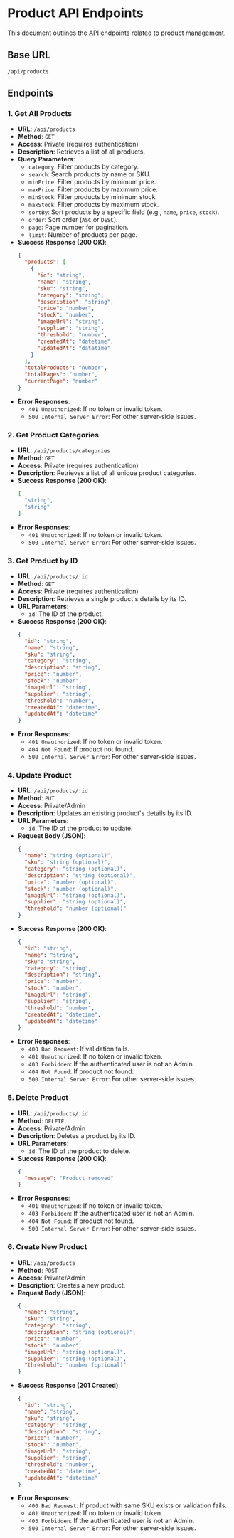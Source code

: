 # Product API Endpoints

This document outlines the API endpoints related to product management.

## Base URL
`/api/products`

## Endpoints

### 1. Get All Products
- **URL**: `/api/products`
- **Method**: `GET`
- **Access**: Private (requires authentication)
- **Description**: Retrieves a list of all products.
- **Query Parameters**:
  - `category`: Filter products by category.
  - `search`: Search products by name or SKU.
  - `minPrice`: Filter products by minimum price.
  - `maxPrice`: Filter products by maximum price.
  - `minStock`: Filter products by minimum stock.
  - `maxStock`: Filter products by maximum stock.
  - `sortBy`: Sort products by a specific field (e.g., `name`, `price`, `stock`).
  - `order`: Sort order (`ASC` or `DESC`).
  - `page`: Page number for pagination.
  - `limit`: Number of products per page.
- **Success Response (200 OK)**:
  ```json
  {
    "products": [
      {
        "id": "string",
        "name": "string",
        "sku": "string",
        "category": "string",
        "description": "string",
        "price": "number",
        "stock": "number",
        "imageUrl": "string",
        "supplier": "string",
        "threshold": "number",
        "createdAt": "datetime",
        "updatedAt": "datetime"
      }
    ],
    "totalProducts": "number",
    "totalPages": "number",
    "currentPage": "number"
  }
  ```
- **Error Responses**:
  - `401 Unauthorized`: If no token or invalid token.
  - `500 Internal Server Error`: For other server-side issues.

### 2. Get Product Categories
- **URL**: `/api/products/categories`
- **Method**: `GET`
- **Access**: Private (requires authentication)
- **Description**: Retrieves a list of all unique product categories.
- **Success Response (200 OK)**:
  ```json
  [
    "string",
    "string"
  ]
  ```
- **Error Responses**:
  - `401 Unauthorized`: If no token or invalid token.
  - `500 Internal Server Error`: For other server-side issues.

### 3. Get Product by ID
- **URL**: `/api/products/:id`
- **Method**: `GET`
- **Access**: Private (requires authentication)
- **Description**: Retrieves a single product's details by its ID.
- **URL Parameters**:
  - `id`: The ID of the product.
- **Success Response (200 OK)**:
  ```json
  {
    "id": "string",
    "name": "string",
    "sku": "string",
    "category": "string",
    "description": "string",
    "price": "number",
    "stock": "number",
    "imageUrl": "string",
    "supplier": "string",
    "threshold": "number",
    "createdAt": "datetime",
    "updatedAt": "datetime"
  }
  ```
- **Error Responses**:
  - `401 Unauthorized`: If no token or invalid token.
  - `404 Not Found`: If product not found.
  - `500 Internal Server Error`: For other server-side issues.

### 4. Update Product
- **URL**: `/api/products/:id`
- **Method**: `PUT`
- **Access**: Private/Admin
- **Description**: Updates an existing product's details by its ID.
- **URL Parameters**:
  - `id`: The ID of the product to update.
- **Request Body (JSON)**:
  ```json
  {
    "name": "string (optional)",
    "sku": "string (optional)",
    "category": "string (optional)",
    "description": "string (optional)",
    "price": "number (optional)",
    "stock": "number (optional)",
    "imageUrl": "string (optional)",
    "supplier": "string (optional)",
    "threshold": "number (optional)"
  }
  ```
- **Success Response (200 OK)**:
  ```json
  {
    "id": "string",
    "name": "string",
    "sku": "string",
    "category": "string",
    "description": "string",
    "price": "number",
    "stock": "number",
    "imageUrl": "string",
    "supplier": "string",
    "threshold": "number",
    "createdAt": "datetime",
    "updatedAt": "datetime"
  }
  ```
- **Error Responses**:
  - `400 Bad Request`: If validation fails.
  - `401 Unauthorized`: If no token or invalid token.
  - `403 Forbidden`: If the authenticated user is not an Admin.
  - `404 Not Found`: If product not found.
  - `500 Internal Server Error`: For other server-side issues.

### 5. Delete Product
- **URL**: `/api/products/:id`
- **Method**: `DELETE`
- **Access**: Private/Admin
- **Description**: Deletes a product by its ID.
- **URL Parameters**:
  - `id`: The ID of the product to delete.
- **Success Response (200 OK)**:
  ```json
  {
    "message": "Product removed"
  }
  ```
- **Error Responses**:
  - `401 Unauthorized`: If no token or invalid token.
  - `403 Forbidden`: If the authenticated user is not an Admin.
  - `404 Not Found`: If product not found.
  - `500 Internal Server Error`: For other server-side issues.

### 6. Create New Product
- **URL**: `/api/products`
- **Method**: `POST`
- **Access**: Private/Admin
- **Description**: Creates a new product.
- **Request Body (JSON)**:
  ```json
  {
    "name": "string",
    "sku": "string",
    "category": "string",
    "description": "string (optional)",
    "price": "number",
    "stock": "number",
    "imageUrl": "string (optional)",
    "supplier": "string (optional)",
    "threshold": "number (optional)"
  }
  ```
- **Success Response (201 Created)**:
  ```json
  {
    "id": "string",
    "name": "string",
    "sku": "string",
    "category": "string",
    "description": "string",
    "price": "number",
    "stock": "number",
    "imageUrl": "string",
    "supplier": "string",
    "threshold": "number",
    "createdAt": "datetime",
    "updatedAt": "datetime"
  }
  ```
- **Error Responses**:
  - `400 Bad Request`: If product with same SKU exists or validation fails.
  - `401 Unauthorized`: If no token or invalid token.
  - `403 Forbidden`: If the authenticated user is not an Admin.
  - `500 Internal Server Error`: For other server-side issues.